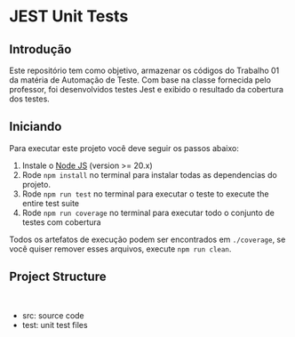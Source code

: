 # JEST Unit Tests

## Introdução
Este repositório tem como objetivo, armazenar os códigos do Trabalho 01 da matéria de Automação de Teste.
Com base na classe fornecida pelo professor, foi desenvolvidos testes Jest e exibido o resultado da cobertura dos testes.

## Iniciando 
Para executar este projeto você deve seguir os passos abaixo:

1. Instale o [Node JS](https://nodejs.org/) (version >= 20.x)
2. Rode `npm install` no terminal para instalar todas as dependencias do projeto.
3. Rode `npm run test` no terminal para executar o teste to execute the entire test suite
4. Rode `npm run coverage` no terminal para executar todo o conjunto de testes com cobertura

Todos os artefatos de execução podem ser encontrados em `./coverage`, se você quiser remover esses arquivos, execute `npm run clean`.

## Project Structure
</br>
<ul>
    <li>src: source code</li>
    <li>test: unit test files</li>
</ul>